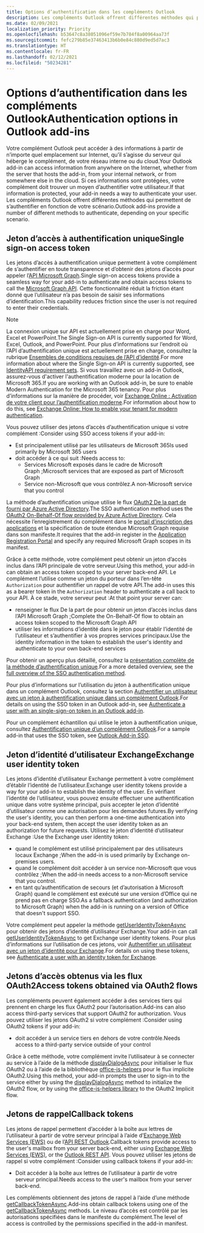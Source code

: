 ```yaml
---
title: Options d’authentification dans les compléments Outlook
description: Les compléments Outlook offrent différentes méthodes qui permettent de s’authentifier en fonction de votre scénario.
ms.date: 02/09/2021
localization_priority: Priority
ms.openlocfilehash: b53647c8a38051096ef59e7b784f8a00964aa73f
ms.sourcegitcommit: fefc279b85e37463413b6b0e84c880d9ed5d7ac3
ms.translationtype: HT
ms.contentlocale: fr-FR
ms.lasthandoff: 02/12/2021
ms.locfileid: "50234281"
---
```

# <a name="authentication-options-in-outlook-add-ins"></a><span data-ttu-id="4fee3-103">Options d’authentification dans les compléments Outlook</span><span class="sxs-lookup"><span data-stu-id="4fee3-103">Authentication options in Outlook add-ins</span></span>

<span data-ttu-id="4fee3-104">Votre complément Outlook peut accéder à des informations à partir de n’importe quel emplacement sur Internet, qu’il s’agisse du serveur qui héberge le complément, de votre réseau interne ou du cloud.</span><span class="sxs-lookup"><span data-stu-id="4fee3-104">Your Outlook add-in can access information from anywhere on the Internet, whether from the server that hosts the add-in, from your internal network, or from somewhere else in the cloud.</span></span> <span data-ttu-id="4fee3-105">Si ces informations sont protégées, votre complément doit trouver un moyen d’authentifier votre utilisateur.</span><span class="sxs-lookup"><span data-stu-id="4fee3-105">If that information is protected, your add-in needs a way to authenticate your user.</span></span> <span data-ttu-id="4fee3-106">Les compléments Outlook offrent différentes méthodes qui permettent de s’authentifier en fonction de votre scénario.</span><span class="sxs-lookup"><span data-stu-id="4fee3-106">Outlook add-ins provide a number of different methods to authenticate, depending on your specific scenario.</span></span>

## <a name="single-sign-on-access-token"></a><span data-ttu-id="4fee3-107">Jeton d’accès à authentification unique</span><span class="sxs-lookup"><span data-stu-id="4fee3-107">Single sign-on access token</span></span>

<span data-ttu-id="4fee3-108">Les jetons d’accès à authentification unique permettent à votre complément de s’authentifier en toute transparence et d’obtenir des jetons d’accès pour appeler l’[API Microsoft Graph](/graph/overview).</span><span class="sxs-lookup"><span data-stu-id="4fee3-108">Single sign-on access tokens provide a seamless way for your add-in to authenticate and obtain access tokens to call the [Microsoft Graph API](/graph/overview).</span></span> <span data-ttu-id="4fee3-109">Cette fonctionnalité réduit la friction étant donné que l’utilisateur n’a pas besoin de saisir ses informations d’identification.</span><span class="sxs-lookup"><span data-stu-id="4fee3-109">This capability reduces friction since the user is not required to enter their credentials.</span></span>

> [!NOTE]
> <span data-ttu-id="4fee3-110">La connexion unique sur API est actuellement prise en charge pour Word, Excel et PowerPoint.</span><span class="sxs-lookup"><span data-stu-id="4fee3-110">The Single Sign-on API is currently supported for Word, Excel, Outlook, and PowerPoint.</span></span> <span data-ttu-id="4fee3-111">Pour plus d’informations sur l’endroit où l’API d’authentification unique est actuellement prise en charge, consultez la rubrique [Ensembles de conditions requises de l’API d’identité](../reference/requirement-sets/identity-api-requirement-sets.md).</span><span class="sxs-lookup"><span data-stu-id="4fee3-111">For more information about where the Single Sign-on API is currently supported, see [IdentityAPI requirement sets](../reference/requirement-sets/identity-api-requirement-sets.md).</span></span>
> <span data-ttu-id="4fee3-112">Si vous travaillez avec un add-in Outlook, assurez-vous d'activer l'authentification moderne pour la location de Microsoft 365.</span><span class="sxs-lookup"><span data-stu-id="4fee3-112">If you are working with an Outlook add-in, be sure to enable Modern Authentication for the Microsoft 365 tenancy.</span></span> <span data-ttu-id="4fee3-113">Pour plus d’informations sur la manière de procéder, voir [Exchange Online : Activation de votre client pour l’authentification moderne](https://social.technet.microsoft.com/wiki/contents/articles/32711.exchange-online-how-to-enable-your-tenant-for-modern-authentication.aspx).</span><span class="sxs-lookup"><span data-stu-id="4fee3-113">For information about how to do this, see [Exchange Online: How to enable your tenant for modern authentication](https://social.technet.microsoft.com/wiki/contents/articles/32711.exchange-online-how-to-enable-your-tenant-for-modern-authentication.aspx).</span></span>

<span data-ttu-id="4fee3-114">Vous pouvez utiliser des jetons d’accès d’authentification unique si votre complément :</span><span class="sxs-lookup"><span data-stu-id="4fee3-114">Consider using SSO access tokens if your add-in:</span></span>

- <span data-ttu-id="4fee3-115">Est principalement utilisé par les utilisateurs de Microsoft 365</span><span class="sxs-lookup"><span data-stu-id="4fee3-115">Is used primarily by Microsoft 365 users</span></span>
- <span data-ttu-id="4fee3-116">doit accéder à ce qui suit :</span><span class="sxs-lookup"><span data-stu-id="4fee3-116">Needs access to:</span></span>
  - <span data-ttu-id="4fee3-117">Services Microsoft exposés dans le cadre de Microsoft Graph ;</span><span class="sxs-lookup"><span data-stu-id="4fee3-117">Microsoft services that are exposed as part of Microsoft Graph</span></span>
  - <span data-ttu-id="4fee3-118">Service non-Microsoft que vous contrôlez.</span><span class="sxs-lookup"><span data-stu-id="4fee3-118">A non-Microsoft service that you control</span></span>

<span data-ttu-id="4fee3-119">La méthode d’authentification unique utilise le flux [OAuth2 De la part de fourni par Azure Active Directory](/azure/active-directory/develop/active-directory-v2-protocols-oauth-on-behalf-of).</span><span class="sxs-lookup"><span data-stu-id="4fee3-119">The SSO authentication method uses the [OAuth2 On-Behalf-Of flow provided by Azure Active Directory](/azure/active-directory/develop/active-directory-v2-protocols-oauth-on-behalf-of).</span></span> <span data-ttu-id="4fee3-120">Cela nécessite l’enregistrement du complément dans le [portail d’inscription des applications](https://apps.dev.microsoft.com/) et la spécification de toute étendue Microsoft Graph requise dans son manifeste.</span><span class="sxs-lookup"><span data-stu-id="4fee3-120">It requires that the add-in register in the [Application Registration Portal](https://apps.dev.microsoft.com/) and specify any required Microsoft Graph scopes in its manifest.</span></span>

<span data-ttu-id="4fee3-121">Grâce à cette méthode, votre complément peut obtenir un jeton d’accès inclus dans l’API principale de votre serveur.</span><span class="sxs-lookup"><span data-stu-id="4fee3-121">Using this method, your add-in can obtain an access token scoped to your server back-end API.</span></span> <span data-ttu-id="4fee3-122">Le complément l’utilise comme un jeton du porteur dans l’en-tête `Authorization` pour authentifier un rappel de votre API.</span><span class="sxs-lookup"><span data-stu-id="4fee3-122">The add-in uses this as a bearer token in the `Authorization` header to authenticate a call back to your API.</span></span> <span data-ttu-id="4fee3-123">À ce stade, votre serveur peut :</span><span class="sxs-lookup"><span data-stu-id="4fee3-123">At that point your server can:</span></span>

- <span data-ttu-id="4fee3-124">renseigner le flux De la part de pour obtenir un jeton d’accès inclus dans l’API Microsoft Graph ;</span><span class="sxs-lookup"><span data-stu-id="4fee3-124">Complete the On-Behalf-Of flow to obtain an access token scoped to the Microsoft Graph API</span></span>
- <span data-ttu-id="4fee3-125">utiliser les informations d’identité dans le jeton pour établir l’identité de l’utilisateur et s’authentifier à vos propres services principaux.</span><span class="sxs-lookup"><span data-stu-id="4fee3-125">Use the identity information in the token to establish the user's identity and authenticate to your own back-end services</span></span>

<span data-ttu-id="4fee3-126">Pour obtenir un aperçu plus détaillé, consultez la [présentation complète de la méthode d’authentification unique](../develop/sso-in-office-add-ins.md).</span><span class="sxs-lookup"><span data-stu-id="4fee3-126">For a more detailed overview, see the [full overview of the SSO authentication method](../develop/sso-in-office-add-ins.md).</span></span>

<span data-ttu-id="4fee3-127">Pour plus d’informations sur l’utilisation du jeton à authentification unique dans un complément Outlook, consultez la section [Authentifier un utilisateur avec un jeton à authentification unique dans un complément Outlook](authenticate-a-user-with-an-sso-token.md).</span><span class="sxs-lookup"><span data-stu-id="4fee3-127">For details on using the SSO token in an Outlook add-in, see [Authenticate a user with an single-sign-on token in an Outlook add-in](authenticate-a-user-with-an-sso-token.md).</span></span>

<span data-ttu-id="4fee3-128">Pour un complément échantillon qui utilise le jeton à authentification unique, consultez [Authentification unique d’un complément Outlook](https://github.com/OfficeDev/Outlook-Add-in-SSO).</span><span class="sxs-lookup"><span data-stu-id="4fee3-128">For a sample add-in that uses the SSO token, see [Outlook Add-in SSO](https://github.com/OfficeDev/Outlook-Add-in-SSO).</span></span>

## <a name="exchange-user-identity-token"></a><span data-ttu-id="4fee3-129">Jeton d’identité d’utilisateur Exchange</span><span class="sxs-lookup"><span data-stu-id="4fee3-129">Exchange user identity token</span></span>

<span data-ttu-id="4fee3-130">Les jetons d’identité d’utilisateur Exchange permettent à votre complément d’établir l’identité de l’utilisateur.</span><span class="sxs-lookup"><span data-stu-id="4fee3-130">Exchange user identity tokens provide a way for your add-in to establish the identity of the user.</span></span> <span data-ttu-id="4fee3-131">En vérifiant l’identité de l’utilisateur, vous pouvez ensuite effectuer une authentification unique dans votre système principal, puis accepter le jeton d’identité d’utilisateur comme une autorisation pour les demandes futures.</span><span class="sxs-lookup"><span data-stu-id="4fee3-131">By verifying the user's identity, you can then perform a one-time authentication into your back-end system, then accept the user identity token as an authorization for future requests.</span></span> <span data-ttu-id="4fee3-132">Utilisez le jeton d’identité d’utilisateur Exchange :</span><span class="sxs-lookup"><span data-stu-id="4fee3-132">Use the Exchange user identity token:</span></span>

- <span data-ttu-id="4fee3-133">quand le complément est utilisé principalement par des utilisateurs locaux Exchange ;</span><span class="sxs-lookup"><span data-stu-id="4fee3-133">When the add-in is used primarily by Exchange on-premises users.</span></span>
- <span data-ttu-id="4fee3-134">quand le complément doit accéder à un service non-Microsoft que vous contrôlez ;</span><span class="sxs-lookup"><span data-stu-id="4fee3-134">When the add-in needs access to a non-Microsoft service that you control.</span></span>
- <span data-ttu-id="4fee3-135">en tant qu’authentification de secours (et d’autorisation à Microsoft Graph) quand le complément est exécuté sur une version d’Office qui ne prend pas en charge SSO.</span><span class="sxs-lookup"><span data-stu-id="4fee3-135">As a fallback authentication (and authorization to Microsoft Graph) when the add-in is running on a version of Office that doesn't support SSO.</span></span>

<span data-ttu-id="4fee3-136">Votre complément peut appeler la méthode [getUserIdentityTokenAsync](/javascript/api/outlook/office.mailbox#getuseridentitytokenasync-callback--usercontext-) pour obtenir des jetons d’identité d’utilisateur Exchange.</span><span class="sxs-lookup"><span data-stu-id="4fee3-136">Your add-in can call [getUserIdentityTokenAsync](/javascript/api/outlook/office.mailbox#getuseridentitytokenasync-callback--usercontext-) to get Exchange user identity tokens.</span></span> <span data-ttu-id="4fee3-137">Pour plus d’informations sur l’utilisation de ces jetons, voir [Authentifier un utilisateur avec un jeton d’identité pour Exchange](authenticate-a-user-with-an-identity-token.md).</span><span class="sxs-lookup"><span data-stu-id="4fee3-137">For details on using these tokens, see [Authenticate a user with an identity token for Exchange](authenticate-a-user-with-an-identity-token.md).</span></span>

## <a name="access-tokens-obtained-via-oauth2-flows"></a><span data-ttu-id="4fee3-138">Jetons d’accès obtenus via les flux OAuth2</span><span class="sxs-lookup"><span data-stu-id="4fee3-138">Access tokens obtained via OAuth2 flows</span></span>

<span data-ttu-id="4fee3-139">Les compléments peuvent également accéder à des services tiers qui prennent en charge les flux OAuth2 pour l’autorisation.</span><span class="sxs-lookup"><span data-stu-id="4fee3-139">Add-ins can also access third-party services that support OAuth2 for authorization.</span></span> <span data-ttu-id="4fee3-140">Vous pouvez utiliser les jetons OAuth2 si votre complément :</span><span class="sxs-lookup"><span data-stu-id="4fee3-140">Consider using OAuth2 tokens if your add-in:</span></span>

- <span data-ttu-id="4fee3-141">doit accéder à un service tiers en dehors de votre contrôle.</span><span class="sxs-lookup"><span data-stu-id="4fee3-141">Needs access to a third-party service outside of your control</span></span>

<span data-ttu-id="4fee3-142">Grâce à cette méthode, votre complément invite l’utilisateur à se connecter au service à l’aide de la méthode [displayDialogAsync](/javascript/api/office/office.ui#displaydialogasync-startaddress--options--callback-) pour initialiser le flux OAuth2 ou à l’aide de la bibliothèque [office-js-helpers](https://github.com/OfficeDev/office-js-helpers) pour le flux implicite OAuth2.</span><span class="sxs-lookup"><span data-stu-id="4fee3-142">Using this method, your add-in prompts the user to sign-in to the service either by using the [displayDialogAsync](/javascript/api/office/office.ui#displaydialogasync-startaddress--options--callback-) method to initialize the OAuth2 flow, or by using the [office-js-helpers library](https://github.com/OfficeDev/office-js-helpers) to the OAuth2 Implicit flow.</span></span>

## <a name="callback-tokens"></a><span data-ttu-id="4fee3-143">Jetons de rappel</span><span class="sxs-lookup"><span data-stu-id="4fee3-143">Callback tokens</span></span>

<span data-ttu-id="4fee3-144">Les jetons de rappel permettent d’accéder à la boîte aux lettres de l’utilisateur à partir de votre serveur principal à l’aide d’[Exchange Web Services (EWS)](/exchange/client-developer/exchange-web-services/explore-the-ews-managed-api-ews-and-web-services-in-exchange) ou de l’[API REST Outlook](/previous-versions/office/office-365-api/api/version-2.0/use-outlook-rest-api).</span><span class="sxs-lookup"><span data-stu-id="4fee3-144">Callback tokens provide access to the user's mailbox from your server back-end, either using [Exchange Web Services (EWS)](/exchange/client-developer/exchange-web-services/explore-the-ews-managed-api-ews-and-web-services-in-exchange), or the [Outlook REST API](/previous-versions/office/office-365-api/api/version-2.0/use-outlook-rest-api).</span></span> <span data-ttu-id="4fee3-145">Vous pouvez utiliser les jetons de rappel si votre complément :</span><span class="sxs-lookup"><span data-stu-id="4fee3-145">Consider using callback tokens if your add-in:</span></span>

- <span data-ttu-id="4fee3-146">Doit accéder à la boîte aux lettres de l’utilisateur à partir de votre serveur principal.</span><span class="sxs-lookup"><span data-stu-id="4fee3-146">Needs access to the user's mailbox from your server back-end.</span></span>

<span data-ttu-id="4fee3-147">Les compléments obtiennent des jetons de rappel à l’aide d’une méthode [getCallbackTokenAsync](../reference/objectmodel/preview-requirement-set/office.context.mailbox.md#methods).</span><span class="sxs-lookup"><span data-stu-id="4fee3-147">Add-ins obtain callback tokens using one of the [getCallbackTokenAsync](../reference/objectmodel/preview-requirement-set/office.context.mailbox.md#methods) methods.</span></span> <span data-ttu-id="4fee3-148">Le niveau d’accès est contrôlé par les autorisations spécifiées dans le manifeste du complément.</span><span class="sxs-lookup"><span data-stu-id="4fee3-148">The level of access is controlled by the permissions specified in the add-in manifest.</span></span>
